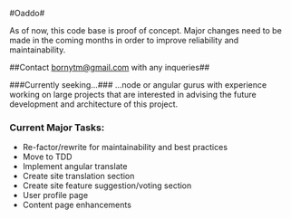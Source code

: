 #Oaddo#
    
As of now, this code base is proof of concept. Major changes need to be made in the coming months in order to improve reliability and maintainability.

##Contact bornytm@gmail.com with any inqueries##

###Currently seeking...###
...node or angular gurus with experience working on large projects that are interested in advising the future development and architecture of this project. 

### Current Major Tasks: ###
* Re-factor/rewrite for maintainability and best practices
* Move to TDD
* Implement angular translate
* Create site translation section
* Create site feature suggestion/voting section
* User profile page
* Content page enhancements


